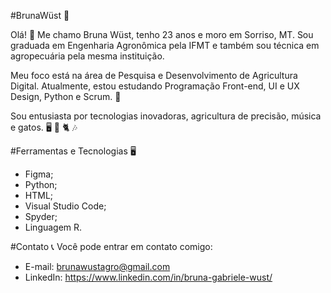 #BrunaWüst :rocket:

Olá! :wave:
Me chamo Bruna Wüst, tenho 23 anos e moro em Sorriso, MT. Sou graduada em Engenharia Agronômica pela IFMT e também sou técnica em agropecuária pela mesma instituição.

Meu foco está na área de Pesquisa e Desenvolvimento de Agricultura Digital. Atualmente, estou estudando Programação Front-end, UI e UX Design, Python e Scrum. 	:seedling:

Sou entusiasta por tecnologias inovadoras, agricultura de precisão, música e gatos. :desktop_computer: :tractor: :cat2: :notes:

#Ferramentas e Tecnologias :desktop_computer:
- Figma;
- Python;
- HTML;
- Visual Studio Code;
- Spyder;
- Linguagem R.

#Contato :telephone_receiver:
Você pode entrar em contato comigo:

- E-mail: brunawustagro@gmail.com
- LinkedIn: https://www.linkedin.com/in/bruna-gabriele-wust/
